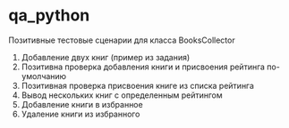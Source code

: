 # qa_python

Позитивные тестовые сценарии для класса BooksCollector

1) Добавление двух книг (пример из задания)
2) Позитивна проверка добавления книги и присвоения рейтинга по-умолчанию
3) Позитивная проверка присвоения книге из списка рейтинга
4) Вывод нескольких книг с определенным рейтингом
5) Добавление книги в избранное
6) Удаление книги из избранного